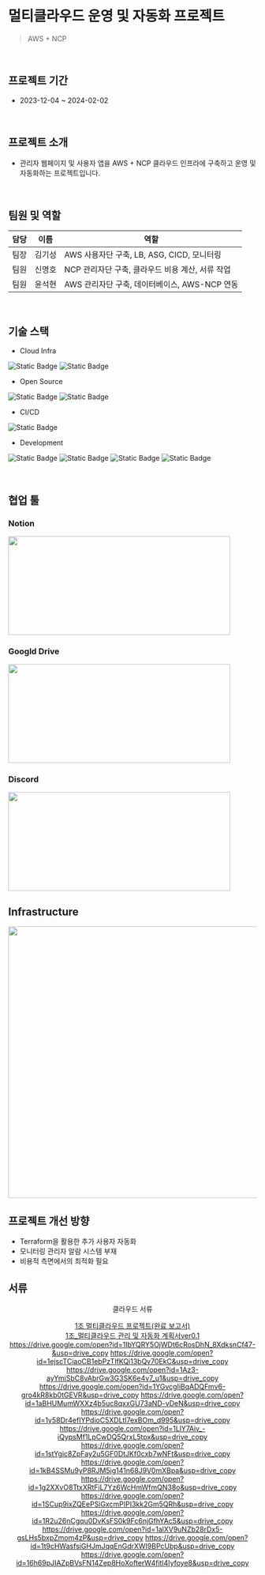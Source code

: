 # 멀티클라우드 운영 및 자동화 프로젝트
> AWS + NCP

<br>

## 프로젝트 기간
- 2023-12-04 ~ 2024-02-02

<br>

## 프로젝트 소개
- 관리자 웹페이지 및 사용자 앱을 AWS + NCP 클라우드 인프라에 구축하고 운영 및 자동화하는 프로젝트입니다.

<br>

## 팀원 및 역할 
|담당|이름|역할|
|---|---|---|
|팀장|김기성|AWS 사용자단 구축, LB, ASG, CICD, 모니터링|
|팀원|신명호|NCP 관리자단 구축, 클라우드 비용 계산, 서류 작업|
|팀원|윤석현|AWS 관리자단 구축, 데이터베이스, AWS-NCP 연동|

<br>

## 기술 스택
- Cloud Infra

![Static Badge](https://img.shields.io/badge/AWS-232F3E?logo=amazonaws&logoColor=FFFFFF) ![Static Badge](https://img.shields.io/badge/NCP-03C75A)

- Open Source

![Static Badge](https://img.shields.io/badge/Prometheus-E6522C?logo=Prometheus&logoColor=FFFFFF) ![Static Badge](https://img.shields.io/badge/Grafana-F46800?logo=Grafana&logoColor=FFFFFF)

- CI/CD

![Static Badge](https://img.shields.io/badge/GitHub_Actions-2088FF?logo=GitHubActions&logoColor=FFFFFF)

- Development

![Static Badge](https://img.shields.io/badge/React-000000?logo=React&logoColor=61DAFB)  ![Static Badge](https://img.shields.io/badge/Flask-000000?logo=Flask) ![Static Badge](https://img.shields.io/badge/React_Native-000000?logo=React&logoColor=61DAFB) ![Static Badge](https://img.shields.io/badge/Expo-000020?logo=Expo&logoColor=FFFFFF) 

<br>

## 협업 툴
### Notion
<img src="https://github.com/kksung/ssg_final/assets/110016279/4a5c2c7d-61b0-4dc3-b4d6-fd353c940e7c" width=450 height=200>

### Googld Drive
<img src="https://github.com/kksung/ssg_final/assets/110016279/ae8b2a01-e964-4534-8ac1-5a4e7827155f" width=450 height=200>

### Discord
<img src="https://github.com/kksung/ssg_final/assets/110016279/0159549b-f45b-41b9-89a0-df4ba855097a" width=450 height=200>

## Infrastructure
<img src="https://github.com/kksung/ssg_project/assets/110016279/2e18126f-ad2e-4719-afa2-8ecf7bf584aa" width=870 height=550>

## 프로젝트 개선 방향
- Terraform을 활용한 추가 사용자 자동화
- 모니터링 관리자 알람 시스템 부재
- 비용적 측면에서의 최적화 필요

## 서류

<div align="center">
  
클라우드 서류 <br>

[1조 멀티클라우드 프로젝트(완료 보고서)](https://drive.google.com/open?id=1c2Odd6tV_gUg_bTxNvD192Gmda3Ds1PY&usp=drive_copy) <br>
[1조_멀티클라우드 관리 및 자동화 계획서ver0.1](https://drive.google.com/open?id=1IdNvThIcQMhrGWBrOkzb4_fQy4xhLx2YYmDZl1IMvEk&usp=drive_copy) <br>
https://drive.google.com/open?id=1IbYQRY5OjWDt6cRosDhN_8XdksnCf47-&usp=drive_copy
https://drive.google.com/open?id=1ejscTCiaoCB1ebPzTlfKQi13bQv70EkC&usp=drive_copy
https://drive.google.com/open?id=1Az3-ayYmiSbC8vAbrGw3G3SK6e4v7_u1&usp=drive_copy
https://drive.google.com/open?id=1YGvcgIiBqADQFmv6-gro4kR8kb0tGEVR&usp=drive_copy
https://drive.google.com/open?id=1aBHUMumWXXz4b5uc8qxxGU73aND-vDeN&usp=drive_copy
https://drive.google.com/open?id=1y58Dr4efIYPdioC5XDLtI7exBOm_d995&usp=drive_copy
https://drive.google.com/open?id=1LlY7Aiv_-iQypsMf1LpCwDQ5QrxL5tpx&usp=drive_copy
https://drive.google.com/open?id=1stYgic8ZpFay2u5GF0DtJKf0cxb7wNFt&usp=drive_copy
https://drive.google.com/open?id=1kB4SSMu9yP8RJM5ig141n68J9V0mXBpa&usp=drive_copy
https://drive.google.com/open?id=1g2XXvO8TtxXRtFiL7Yz6WcHmWfmQN38o&usp=drive_copy
https://drive.google.com/open?id=1SCup9ixZQEePSiGxcmPIPI3kk2Gm5QRh&usp=drive_copy
https://drive.google.com/open?id=1R2u26nCgqu0DvKsFS0k9Fc6njGfhYAc5&usp=drive_copy
https://drive.google.com/open?id=1alXV9uNZb28rDx5-gsLHs5bxpZmom4zP&usp=drive_copy
https://drive.google.com/open?id=1t9cHWasfsiGHJmJqqEnGdrXWI9BPcUbp&usp=drive_copy
https://drive.google.com/open?id=16h69pJIAZpBVsFN14Zep8HoXofterW4fitl4Iyfoye8&usp=drive_copy

</div>
